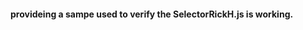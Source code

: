 
#### provideing a sampe used to verify the SelectorRickH.js is working.


<head>
    <meta charset="UTF-8">
    <title></title>
    <style type="text/css">
        .rect {
            width: 400px;
            height: 50px;
            margin: 10px 0;
        }
        .c {
            border: 1px solid red;
        }
        .c1 { border: 1px solid green; }
        .c2 { border: 1px solid blue; }
    </style>
    <script>


    </script>
    <script src="SelectorRickH.js"></script>
</head>
<body>
<div class="c3">
    <div class="c1 rect">
        <div class="c" style="border: 1px dashed green;">123</div>
    </div>
    <div class="c2 rect"></div>
    <div class="c rect"></div>
    <div class="c1 rect"></div>
</div>
<hr />
<p>This is a paragraph...</p>
<div>
    <div class="c rect"></div>
    <div class="c1 rect"></div>
</div>
<hr />
<div class="c3">
    <div class="c rect"></div>
</div>
</body>
<script type="text/javascript">
    var list = select( '.c3 .c, p' );
    for ( var i = 0; i < list.length; i++ ) {
        list[ i ].style.backgroundColor = 'green';
    }
</script>
</html>
